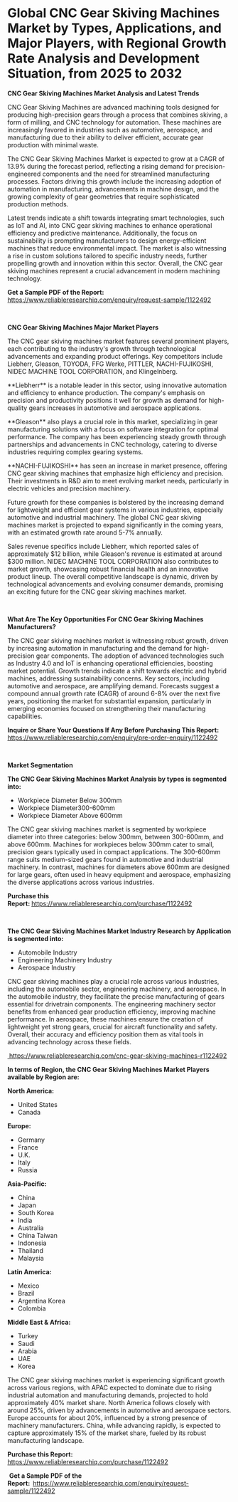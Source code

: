 <p><h1>Global CNC Gear Skiving Machines Market by Types, Applications, and Major Players, with Regional Growth Rate Analysis and Development Situation, from 2025 to 2032</h1></p><p><strong>CNC Gear Skiving Machines Market Analysis and Latest Trends</strong></p>
<p><p>CNC Gear Skiving Machines are advanced machining tools designed for producing high-precision gears through a process that combines skiving, a form of milling, and CNC technology for automation. These machines are increasingly favored in industries such as automotive, aerospace, and manufacturing due to their ability to deliver efficient, accurate gear production with minimal waste.</p><p>The CNC Gear Skiving Machines Market is expected to grow at a CAGR of 13.9% during the forecast period, reflecting a rising demand for precision-engineered components and the need for streamlined manufacturing processes. Factors driving this growth include the increasing adoption of automation in manufacturing, advancements in machine design, and the growing complexity of gear geometries that require sophisticated production methods.</p><p>Latest trends indicate a shift towards integrating smart technologies, such as IoT and AI, into CNC gear skiving machines to enhance operational efficiency and predictive maintenance. Additionally, the focus on sustainability is prompting manufacturers to design energy-efficient machines that reduce environmental impact. The market is also witnessing a rise in custom solutions tailored to specific industry needs, further propelling growth and innovation within this sector. Overall, the CNC gear skiving machines represent a crucial advancement in modern machining technology.</p></p>
<p><strong>Get a Sample PDF of the Report:&nbsp;</strong> <a href="https://www.reliableresearchiq.com/enquiry/request-sample/1122492?utm_campaign=3356&utm_medium=2&utm_source=Github&utm_content=ia&utm_term=12042025&utm_id=cnc-gear-skiving-machines">https://www.reliableresearchiq.com/enquiry/request-sample/1122492</a></p>
<p>&nbsp;</p>
<p><strong>CNC Gear Skiving Machines Major Market Players</strong></p>
<p><p>The CNC gear skiving machines market features several prominent players, each contributing to the industry's growth through technological advancements and expanding product offerings. Key competitors include Liebherr, Gleason, TOYODA, FFG Werke, PITTLER, NACHI-FUJIKOSHI, NIDEC MACHINE TOOL CORPORATION, and Klingelnberg.</p><p>**Liebherr** is a notable leader in this sector, using innovative automation and efficiency to enhance production. The company's emphasis on precision and productivity positions it well for growth as demand for high-quality gears increases in automotive and aerospace applications.</p><p>**Gleason** also plays a crucial role in this market, specializing in gear manufacturing solutions with a focus on software integration for optimal performance. The company has been experiencing steady growth through partnerships and advancements in CNC technology, catering to diverse industries requiring complex gearing systems.</p><p>**NACHI-FUJIKOSHI** has seen an increase in market presence, offering CNC gear skiving machines that emphasize high efficiency and precision. Their investments in R&D aim to meet evolving market needs, particularly in electric vehicles and precision machinery.</p><p>Future growth for these companies is bolstered by the increasing demand for lightweight and efficient gear systems in various industries, especially automotive and industrial machinery. The global CNC gear skiving machines market is projected to expand significantly in the coming years, with an estimated growth rate around 5-7% annually.</p><p>Sales revenue specifics include Liebherr, which reported sales of approximately $12 billion, while Gleason's revenue is estimated at around $300 million. NIDEC MACHINE TOOL CORPORATION also contributes to market growth, showcasing robust financial health and an innovative product lineup. The overall competitive landscape is dynamic, driven by technological advancements and evolving consumer demands, promising an exciting future for the CNC gear skiving machines market.</p></p>
<p>&nbsp;</p>
<p><strong>What Are The Key Opportunities For CNC Gear Skiving Machines Manufacturers?</strong></p>
<p><p>The CNC gear skiving machines market is witnessing robust growth, driven by increasing automation in manufacturing and the demand for high-precision gear components. The adoption of advanced technologies such as Industry 4.0 and IoT is enhancing operational efficiencies, boosting market potential. Growth trends indicate a shift towards electric and hybrid machines, addressing sustainability concerns. Key sectors, including automotive and aerospace, are amplifying demand. Forecasts suggest a compound annual growth rate (CAGR) of around 6-8% over the next five years, positioning the market for substantial expansion, particularly in emerging economies focused on strengthening their manufacturing capabilities.</p></p>
<p><strong>Inquire or Share Your Questions If Any Before Purchasing This Report:</strong> <a href="https://www.reliableresearchiq.com/enquiry/pre-order-enquiry/1122492?utm_campaign=3356&utm_medium=2&utm_source=Github&utm_content=ia&utm_term=12042025&utm_id=cnc-gear-skiving-machines">https://www.reliableresearchiq.com/enquiry/pre-order-enquiry/1122492</a></p>
<p>&nbsp;</p>
<p><strong>Market Segmentation</strong></p>
<p><strong>The CNC Gear Skiving Machines Market Analysis by types is segmented into:</strong></p>
<p><ul><li>Workpiece Diameter Below 300mm</li><li>Workpiece Diameter300-600mm</li><li>Workpiece Diameter Above 600mm</li></ul></p>
<p><p>The CNC gear skiving machines market is segmented by workpiece diameter into three categories: below 300mm, between 300-600mm, and above 600mm. Machines for workpieces below 300mm cater to small, precision gears typically used in compact applications. The 300-600mm range suits medium-sized gears found in automotive and industrial machinery. In contrast, machines for diameters above 600mm are designed for large gears, often used in heavy equipment and aerospace, emphasizing the diverse applications across various industries.</p></p>
<p><strong>Purchase this Report:&nbsp;</strong><a href="https://www.reliableresearchiq.com/purchase/1122492?utm_campaign=3356&utm_medium=2&utm_source=Github&utm_content=ia&utm_term=12042025&utm_id=cnc-gear-skiving-machines">https://www.reliableresearchiq.com/purchase/1122492</a></p>
<p>&nbsp;</p>
<p><strong>The CNC Gear Skiving Machines Market Industry Research by Application is segmented into:</strong></p>
<p><ul><li>Automobile Industry</li><li>Engineering Machinery Industry</li><li>Aerospace Industry</li></ul></p>
<p><p>CNC gear skiving machines play a crucial role across various industries, including the automobile sector, engineering machinery, and aerospace. In the automobile industry, they facilitate the precise manufacturing of gears essential for drivetrain components. The engineering machinery sector benefits from enhanced gear production efficiency, improving machine performance. In aerospace, these machines ensure the creation of lightweight yet strong gears, crucial for aircraft functionality and safety. Overall, their accuracy and efficiency position them as vital tools in advancing technology across these fields.</p></p>
<p><a href="https://www.reliableresearchiq.com/cnc-gear-skiving-machines-r1122492?utm_campaign=3356&utm_medium=2&utm_source=Github&utm_content=ia&utm_term=12042025&utm_id=cnc-gear-skiving-machines">&nbsp;https://www.reliableresearchiq.com/cnc-gear-skiving-machines-r1122492</a></p>
<p><strong>In terms of Region, the CNC Gear Skiving Machines Market Players available by Region are:</strong></p>
<p>
    <p> <strong> North America: </strong>
        <ul>
            <li>United States</li>
            <li>Canada</li>
        </ul>
        </p> 
    <p> <strong> Europe: </strong>
        <ul>
            <li>Germany</li>
            <li>France</li>
            <li>U.K.</li>
            <li>Italy</li>
            <li>Russia</li>
        </ul>
        </p> 
    <p> <strong> Asia-Pacific: </strong>
        <ul>
            <li>China</li>
            <li>Japan</li>
            <li>South Korea</li>
            <li>India</li>
            <li>Australia</li>
            <li>China Taiwan</li>
            <li>Indonesia</li>
            <li>Thailand</li>
            <li>Malaysia</li>
        </ul>
        </p> 
    <p> <strong> Latin America: </strong>
        <ul>
            <li>Mexico</li>
            <li>Brazil</li>
            <li>Argentina Korea</li>
            <li>Colombia</li>
        </ul>
        </p> 
    <p> <strong> Middle East & Africa: </strong>
        <ul>
            <li>Turkey</li>
            <li>Saudi</li>
            <li>Arabia</li>
            <li>UAE</li>
            <li>Korea</li>
        </ul>
    </p>
    </p>
<p><p>The CNC gear skiving machines market is experiencing significant growth across various regions, with APAC expected to dominate due to rising industrial automation and manufacturing demands, projected to hold approximately 40% market share. North America follows closely with around 25%, driven by advancements in automotive and aerospace sectors. Europe accounts for about 20%, influenced by a strong presence of machinery manufacturers. China, while advancing rapidly, is expected to capture approximately 15% of the market share, fueled by its robust manufacturing landscape.</p></p>
<p><strong>Purchase this Report: </strong><a href="https://www.reliableresearchiq.com/purchase/1122492?utm_campaign=3356&utm_medium=2&utm_source=Github&utm_content=ia&utm_term=12042025&utm_id=cnc-gear-skiving-machines">https://www.reliableresearchiq.com/purchase/1122492</a></p>
<p>&nbsp;<strong>Get a Sample PDF of the Report:&nbsp;&nbsp;</strong><a href="https://www.reliableresearchiq.com/enquiry/request-sample/1122492?utm_campaign=3356&utm_medium=2&utm_source=Github&utm_content=ia&utm_term=12042025&utm_id=cnc-gear-skiving-machines">https://www.reliableresearchiq.com/enquiry/request-sample/1122492</a></p>
<p><strong></strong></p>
<p><p></p><p></p><p></p></p>